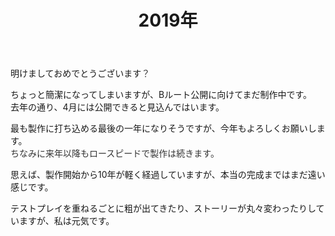﻿---
layout: post
title: 2019年
---

明けましておめでとうございます<span style="color:#333">？</span>

ちょっと簡潔になってしまいますが、Bルート公開に向けてまだ制作中です。  
去年の通り、4月には公開できると見込んではいます。  

最も製作に打ち込める最後の一年になりそうですが、今年もよろしくお願いします。  
<span style="color:#333">
ちなみに来年以降もロースピードで製作は続きます。  

思えば、製作開始から10年が軽く経過していますが、本当の完成まではまだ遠い感じです。  

テストプレイを重ねるごとに粗が出てきたり、ストーリーが丸々変わったりしていますが、私は元気です。  
</span>